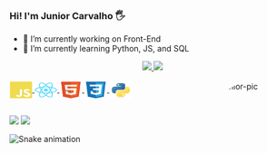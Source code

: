 ### Hi! I'm Junior Carvalho 🖐️

- 🔭 I’m currently working on Front-End
- 🌱 I’m currently learning Python, JS, and SQL


<div align="center">
  <a href="https://github.com/Junior4Carvalho">
  <img height="180em" src="https://github-readme-stats.vercel.app/api?username=Junior4Carvalho&show_icons=true&theme=dracula&include_all_commits=true&count_private=true"/>
  <img height="180em" src="https://github-readme-stats.vercel.app/api/top-langs/?username=Junior4Carvalho&layout=compact&langs_count=7&theme=dracula"/>
</div>
<div style="display: inline_block"><br>
  <img align="center" alt="Junior-Js" height="30" width="40" src="https://raw.githubusercontent.com/devicons/devicon/master/icons/javascript/javascript-plain.svg">
  <img align="center" alt="Junior-React" height="30" width="40" src="https://raw.githubusercontent.com/devicons/devicon/master/icons/react/react-original.svg">
  <img align="center" alt="Junior-HTML" height="30" width="40" src="https://raw.githubusercontent.com/devicons/devicon/master/icons/html5/html5-original.svg">
  <img align="center" alt="Junior-CSS" height="30" width="40" src="https://raw.githubusercontent.com/devicons/devicon/master/icons/css3/css3-original.svg">
  <img align="center" alt="Junior-Python" height="30" width="40" src="https://raw.githubusercontent.com/devicons/devicon/master/icons/python/python-original.svg">
  <img align="right" alt="Junior-pic" height="150" width="150" style="border-radius:500px;" 
   src="https://scontent.flad1-2.fna.fbcdn.net/v/t39.30808-6/279796629_529191765278172_8472652769737157005_n.jpg?_nc_cat=108&ccb=1-7&_nc_sid=174925&_nc_ohc=Mub3vhZNAKQAX9YZr3e&_nc_ht=scontent.flad1-2.fna&oh=00_AT9qYDo4UK_NSC_XVTFriEi20wUnnP0_YhYKZDfw4vGgeg&oe=62DA10C6">
  
  ##
 
<div> 
  <a href="https://instagram.com/Junior_Carvalho06" target="_blank"><img src="https://img.shields.io/badge/-Instagram-%23E4405F?style=for-the-badge&logo=instagram&logoColor=white" target="_blank"></a>
  <a href = "mailto:aleatorio00eai@gmail.com"><img src="https://img.shields.io/badge/-Gmail-%23333?style=for-the-badge&logo=gmail&logoColor=white" target="_blank"></a>
  
  
  ![Snake animation](https://github.com/Junior4Carvalho/Junior4Carvalho/blob/output/github-contribution-grid-snake.svg)
 
</div>
